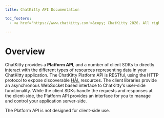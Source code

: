 ```yaml
---
title: ChatKitty API Documentation

toc_footers:
  - <a href='https://www.chatkitty.com'>&copy; ChatKitty 2020. All rights reserved</a>

---
```


# Overview

ChatKitty provides a **Platform API**, and a number of client SDKs to directly interact with the different types of resources representing data in your ChatKitty application.
The ChatKitty Platform API is RESTful, using the HTTP protocol to expose discoverable [HAL](http://stateless.co/hal_specification.html) resources.
The client libraries provide an asynchronous WebSocket based interface to ChatKitty's user-side functionality.  While the client SDKs handle the requests and responses at the client-side,
the Platform API provides an interface for you to manage and control your application server-side.

<aside class="notice">
 The Platform API is not designed for client-side use.
</aside>
